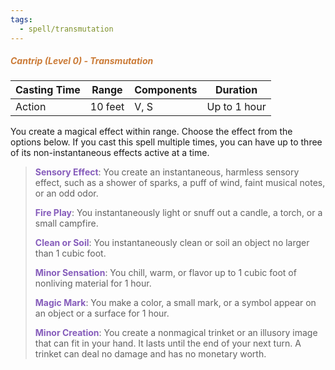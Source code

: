 ```yaml
---
tags:
  - spell/transmutation
---
```

##### <span style="color:rgb(203, 123, 55)">*Cantrip (Level 0) - Transmutation*</span>

| Casting Time | Range   | Components | Duration     |
| ------------ | ------- | ---------- | ------------ |
| Action       | 10 feet | V, S       | Up to 1 hour |
You create a magical effect within range. Choose the effect from the options below. If you cast this spell multiple times, you can have up to three of its non-instantaneous effects active at a time.  
> **<span style="color:rgb(134, 93, 187)">Sensory Effect</span>**: You create an instantaneous, harmless sensory effect, such as a shower of sparks, a puff of wind, faint musical notes, or an odd odor.  
> 
> **<span style="color:rgb(134, 93, 187)">Fire Play</span>**: You instantaneously light or snuff out a candle, a torch, or a small campfire.  
> 
> **<span style="color:rgb(134, 93, 187)">Clean or Soil</span>**: You instantaneously clean or soil an object no larger than 1 cubic foot.  
> 
> **<span style="color:rgb(134, 93, 187)">Minor Sensation</span>**: You chill, warm, or flavor up to 1 cubic foot of nonliving material for 1 hour. 
> 
> **<span style="color:rgb(134, 93, 187)">Magic Mark</span>**: You make a color, a small mark, or a symbol appear on an object or a surface for 1 hour.  
> 
> **<span style="color:rgb(134, 93, 187)">Minor Creation</span>**: You create a nonmagical trinket or an illusory image that can fit in your hand. It lasts until the end of your next turn. A trinket can deal no damage and has no monetary worth.